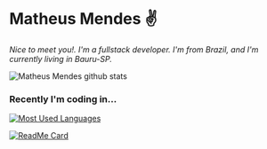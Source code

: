 # Matheus Mendes ✌

<em>Nice to meet you!. I'm a fullstack developer. I'm from Brazil, and I'm currently living in Bauru-SP.</em>

![Matheus Mendes github stats](https://github-readme-stats.vercel.app/api?username=matheusmendesp&show_icons=true&theme=dracula)

### Recently I'm coding in...
<a href="https://codestats.net/users/johnatanbrayan">
  <img align="middle" src="https://github-readme-stats.vercel.app/api/top-langs/?username=matheusmendesp&layout=compact&theme=dracula" alt="Most Used Languages" />
</a>

[![ReadMe Card](https://github-readme-stats.vercel.app/api/pin/?username=matheusmendesp&repo=dynamic-code)](https://github.com/matheusmendesp/dynamic-code)
